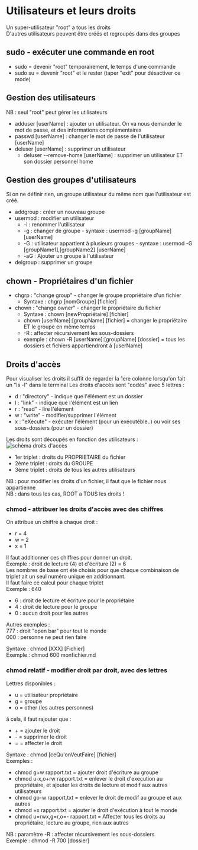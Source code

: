 # Utilisateurs et leurs droits

Un super-utilisateur "root" a tous les droits  
D'autres utilisateurs peuvent être créés et regroupés dans des groupes

## sudo - exécuter une commande en root
- sudo = devenir "root" temporairement, le temps d'une commande
- sudo su = devenir "root" et le rester (taper "exit" pour désactiver ce mode)

## Gestion des utilisateurs
NB : seul "root" peut gérer les utilisateurs
- adduser [userName] : ajouter un utilisateur. On va nous demander le mot de passe, et des informations complémentaires
- passwd [userName] : changer le mot de passe de l'utilisateur [userName]
- deluser [userName] : supprimer un utilisateur
  - deluser --remove-home [userName] : supprimer un utilisateur ET son dossier personnel home

## Gestion des groupes d'utilisateurs
Si on ne définir rien, un groupe utilisateur du même nom que l'utilisateur est créé.
- addgroup : créer un nouveau groupe
- usermod : modifier un utilisateur
  - -i : renommer l'utilisateur
  - -g : changer de groupe - syntaxe : usermod -g [groupName] [userName]
  - -G : utilisateur appartient à plusieurs groupes  - syntaxe : usermod -G [groupName1],[groupName2] [userName]
  - -aG : Ajouter un groupe à l'utilisateur
- delgroup : supprimer un groupe


## chown - Propriétaires d'un fichier
- chgrp : "change group" - changer le groupe propriétaire d'un fichier
  - Syntaxe : chgrp [nomGroupe] [fichier]
- chown : "change owner" - changer le propriétaire du fichier
  - Syntaxe : chown [newPropriétaire] [fichier]
  - chown [userName]:[groupName] [fichier] = changer le propriétaire ET le groupe en même temps
  - -R : affecter récursivement les sous-dossiers
  - exemple : chown -R [userName]:[groupName] [dossier]  = tous les dossiers et fichiers appartiendront à [userName]

## Droits d'accès
Pour visualiser les droits il suffit de regarder la 1ere colonne lorsqu'on fait un "ls -l" dans le terminal
Les droits d'accès sont "codés" avec 5 lettres :
- d : "directory" - indique que l'élément est un dossier
- l : "link" - indique que l'élément est un lien
- r : "read" - lire l'élément
- w : "write" - modifier/supprimer l'élément
- x : "eXecute" - exécuter l'élément (pour un exécutéble..)  ou  voir ses sous-dossiers (pour un dossier)  

Les droits sont découpés en fonction des utilisateurs :  
![schéma droits d'accès](https://user.oc-static.com/files/92001_93000/92092.png)  
- 1er triplet : droits du PROPRIETAIRE du fichier
- 2ème triplet : droits du GROUPE
- 3ème triplet : droits de tous les autres utilisateurs  

NB : pour modifier les droits d'un fichier, il faut que le fichier nous appartienne  
NB : dans tous les cas, ROOT a TOUS les droits !  

### chmod - attribuer les droits d'accès avec des chiffres
On attribue un chiffre à chaque droit :  
- r = 4
- w = 2
- x = 1

Il faut additionner ces chiffres pour donner un droit.  
Exemple : droit de lecture (4) et d'écriture (2) = 6  
Les nombres de base ont été choisis pour que chaque combinaison de triplet ait un seul numéro unique en additionnant.  
Il faut faire ce calcul pour chaque triplet  
Exemple : 640  
- 6 : droit de lecture et écriture pour le propriétaire
- 4 : droit de lecture pour le groupe
- 0 : aucun droit pour les autres  

Autres exemples :   
777 : droit "open bar" pour tout le monde  
000 : personne ne peut rien faire

Syntaxe : chmod [XXX] [Fichier]  
Exemple : chmod 600 monfichier.md

### chmod  relatif - modifier droit par droit, avec des lettres
Lettres disponibles :
- u = utilisateur propriétaire
- g = groupe
- o = other (les autres personnes)  

à cela, il faut rajouter que :
- \+ = ajouter le droit
- \- = supprimer le droit
- \= = affecter le droit

Syntaxe : chmod [ceQu'onVeutFaire] [fichier]  
Exemples :
- chmod g+w rapport.txt  =  ajouter droit d'écriture au groupe
- chmod u-x,o+rw rapport.txt  =  enlever le droit d'execution au propriétaire, et ajouter les droits de lecture et modif aux autres utilisateurs
- chmod go-w rapport.txt  =  enlever le droit de modif au groupe et aux autres
- chmod +x rapport.txt  =  ajouter le droit d'exécution à tout le monde
- chmod u=rwx,g=r,o=- rapport.txt  =  Affecter tous les droits au propriétaire, lecture au groupe, rien aux autres

NB : paramètre -R  : affecter récursivement les sous-dossiers  
Exemple : chmod -R 700 [dossier]



